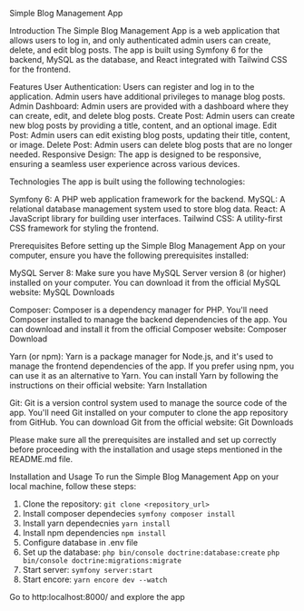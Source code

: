 Simple Blog Management App


Introduction
The Simple Blog Management App is a web application that allows users to log in, and only authenticated admin users can create, delete, and edit blog posts. The app is built using Symfony 6 for the backend, MySQL as the database, and React integrated with Tailwind CSS for the frontend.


Features
User Authentication: Users can register and log in to the application. Admin users have additional privileges to manage blog posts.
Admin Dashboard: Admin users are provided with a dashboard where they can create, edit, and delete blog posts.
Create Post: Admin users can create new blog posts by providing a title, content, and an optional image.
Edit Post: Admin users can edit existing blog posts, updating their title, content, or image.
Delete Post: Admin users can delete blog posts that are no longer needed.
Responsive Design: The app is designed to be responsive, ensuring a seamless user experience across various devices.


Technologies
The app is built using the following technologies:

Symfony 6: A PHP web application framework for the backend.
MySQL: A relational database management system used to store blog data.
React: A JavaScript library for building user interfaces.
Tailwind CSS: A utility-first CSS framework for styling the frontend.

Prerequisites
Before setting up the Simple Blog Management App on your computer, ensure you have the following prerequisites installed:

MySQL Server 8: Make sure you have MySQL Server version 8 (or higher) installed on your computer. You can download it from the official MySQL website: MySQL Downloads

Composer: Composer is a dependency manager for PHP. You'll need Composer installed to manage the backend dependencies of the app. You can download and install it from the official Composer website: Composer Download

Yarn (or npm): Yarn is a package manager for Node.js, and it's used to manage the frontend dependencies of the app. If you prefer using npm, you can use it as an alternative to Yarn. You can install Yarn by following the instructions on their official website: Yarn Installation

Git: Git is a version control system used to manage the source code of the app. You'll need Git installed on your computer to clone the app repository from GitHub. You can download Git from the official website: Git Downloads

Please make sure all the prerequisites are installed and set up correctly before proceeding with the installation and usage steps mentioned in the README.md file.

Installation and Usage
To run the Simple Blog Management App on your local machine, follow these steps:

1. Clone the repository: `git clone <repository_url>`
2. Install composer dependecies `symfony composer install`
3. Install yarn dependecnies `yarn install`
4. Install npm dependencies `npm install`
5. Configure database in .env file
6. Set up the database: 
          `php bin/console doctrine:database:create`
          `php bin/console doctrine:migrations:migrate`
7. Start server: `symfony server:start`
8. Start encore: `yarn encore dev --watch`

Go to http:localhost:8000/ and explore the app
          


